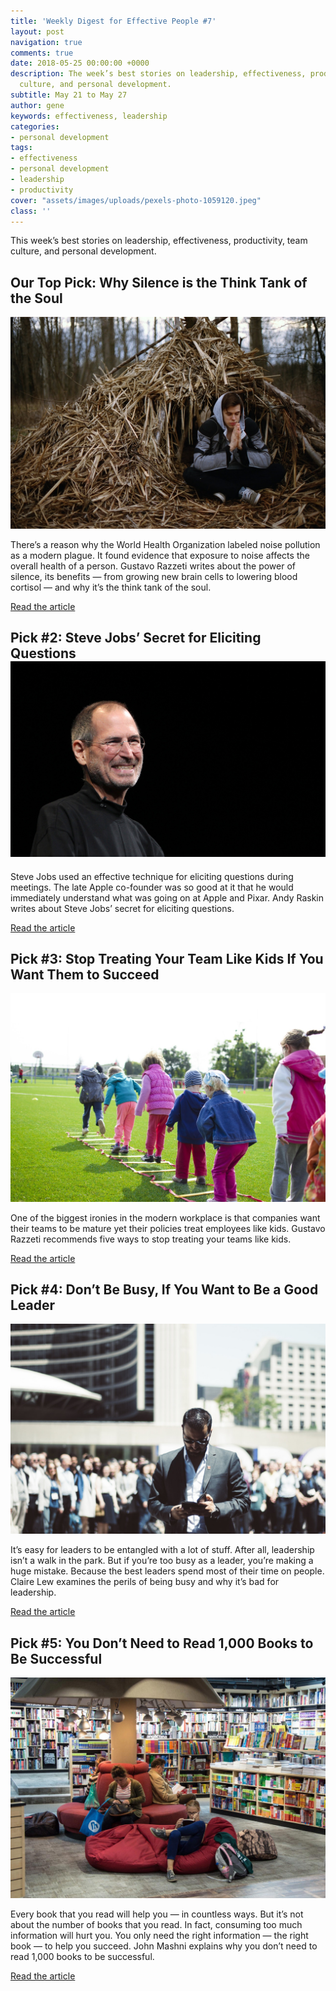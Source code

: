 ```yaml
---
title: 'Weekly Digest for Effective People #7'
layout: post
navigation: true
comments: true
date: 2018-05-25 00:00:00 +0000
description: The week’s best stories on leadership, effectiveness, productivity, team
  culture, and personal development.
subtitle: May 21 to May 27
author: gene
keywords: effectiveness, leadership
categories:
- personal development
tags:
- effectiveness
- personal development
- leadership
- productivity
cover: "assets/images/uploads/pexels-photo-1059120.jpeg"
class: ''
---
```

This week’s best stories on leadership, effectiveness, productivity, team culture, and personal development.

## Our Top Pick: Why Silence is the Think Tank of the Soul

![](/assets/images/uploads/pexels-photo-268013.jpeg)

There’s a reason why the World Health Organization labeled noise pollution as a modern plague. It found evidence that exposure to noise affects the overall health of a person. Gustavo Razzeti writes about the power of silence, its benefits — from growing new brain cells to lowering blood cortisol — and why it’s the think tank of the soul. 

[Read the article](https://medium.com/personal-growth/why-silence-is-the-think-tank-of-the-soul-9a79049824ca)

## Pick #2: Steve Jobs’ Secret for Eliciting Questions![](/assets/images/uploads/j09_RTR2EVEL.jpg)

Steve Jobs used an effective technique for eliciting questions during meetings. The late Apple co-founder was so good at it that he would immediately understand what was going on at Apple and Pixar. Andy Raskin writes about Steve Jobs’ secret for eliciting questions. 

[Read the article](https://medium.com/the-mission/steve-jobs-secret-for-eliciting-questions-overheard-at-a-san-francisco-cafe-80b1af67433)

## Pick #3: Stop Treating Your Team Like Kids If You Want Them to Succeed

![](/assets/images/uploads/pexels-photo-296301.jpeg)

One of the biggest ironies in the modern workplace is that companies want their teams to be mature yet their policies treat employees like kids. Gustavo Razzeti recommends five ways to stop treating your teams like kids.

[Read the article](https://blog.liberationist.org/if-you-want-your-team-to-be-successful-stop-treating-them-like-kids-81ef87ff6199)

## Pick #4: Don’t Be Busy, If You Want to Be a Good Leader

![](/assets/images/uploads/pexels-photo-624367.jpeg)

It’s easy for leaders to be entangled with a lot of stuff. After all, leadership isn’t a walk in the park. But if you’re too busy as a leader, you’re making a huge mistake. Because the best leaders spend most of their time on people. Claire Lew examines the perils of being busy and why it’s bad for leadership. 

[Read the article](https://blog.knowyourcompany.com/the-most-surprising-principle-of-good-leadership-dont-be-busy-87a20c07b724)

## Pick #5: You Don’t Need to Read 1,000 Books to Be Successful

![](/assets/images/uploads/pexels-photo-256431.jpg)

Every book that you read will help you — in countless ways. But it’s not about the number of books that you read. In fact, consuming too much information will hurt you. You only need the right information — the right book — to help you succeed. John Mashni explains why you don’t need to read 1,000 books to be successful.

[Read the article](https://medium.com/@JohnMashni/why-you-do-not-need-to-read-1-000-books-to-be-successful-9f51e268d5d4)